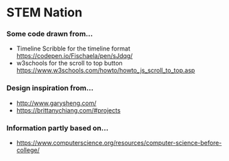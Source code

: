 # STEM Nation

### Some code drawn from...
*   Timeline Scribble for the timeline format https://codepen.io/Fischaela/pen/sJdqg/
*   w3schools for the scroll to top button https://www.w3schools.com/howto/howto_js_scroll_to_top.asp

### Design inspiration from...
*   http://www.garysheng.com/
*   https://brittanychiang.com/#projects

### Information partly based on...
*   https://www.computerscience.org/resources/computer-science-before-college/
